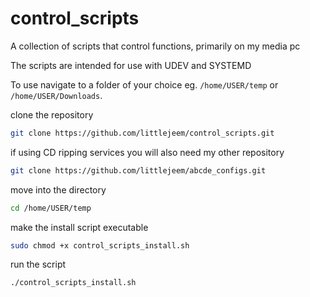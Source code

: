# control_scripts
A collection of scripts that control functions, primarily on my media pc

The scripts are intended for use with UDEV and SYSTEMD

To use navigate to a folder of your choice eg. ```/home/USER/temp``` or ```/home/USER/Downloads```.

clone the repository
```bash
git clone https://github.com/littlejeem/control_scripts.git
```

if using CD ripping services you will also need my other repository
```bash
git clone https://github.com/littlejeem/abcde_configs.git
```

move into the directory
```bash
cd /home/USER/temp
```

make the install script executable
```bash
sudo chmod +x control_scripts_install.sh
```

run the script
```bash
./control_scripts_install.sh
```
